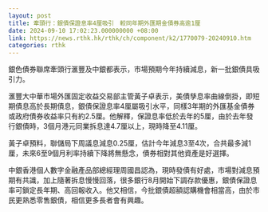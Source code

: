 ```yaml
---
layout: post
title: 牽頭行：銀債保證息率4厘吸引　較同年期外匯期金債券高逾1厘
date: 2024-09-10 17:02:23.000000000 +08:00
link: https://news.rthk.hk/rthk/ch/component/k2/1770079-20240910.htm
categories: rthk
---
```


銀色債券聯席牽頭行滙豐及中銀都表示，市場預期今年持續減息，新一批銀債具吸引力。

滙豐大中華市場外匯固定收益交易部主管黃子卓表示，美債孳息率曲線倒掛，即短期債息高於長期債息，銀債保證息率4厘屬吸引水平，同樣3年期的外匯基金債券或政府債券收益率只有約2.5厘。他解釋，保證息率低於去年的5厘，由於去年發行銀債時，3個月港元同業拆息達4.7厘以上，現時降至4.11厘。

黃子卓預料，聯儲局下周議息減息0.25厘，估計今年減息3至4次，合共最多減1厘，未來6至9個月利率持續下降將無懸念，債券相對其他資產是好選擇。

中銀香港個人數字金融產品部總經理周國昌認為，現時發債有好處，市場對減息預期有共識，加上隨著拆息慢慢回落，很多銀行8月開始下調存款優惠，銀債保證息率可鎖定長年期、高回報收入。他又相信，今批銀債超額認購機會相當高，由於市民更熟悉零售銀債，相信更多長者會有興趣。

